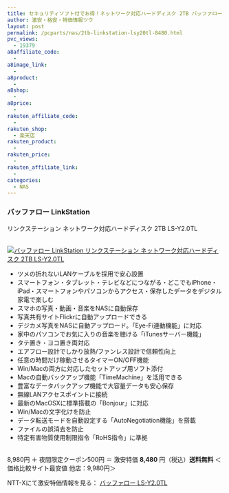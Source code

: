 ```yaml
---
title: セキュリティソフト付でお得！ネットワーク対応ハードディスク 2TB バッファロー LinkStation LS-Y2.0TL 夜間限定激安特価8,480円！送料無料！
author: 激安・格安・特価情報ツウ
layout: post
permalink: /pcparts/nas/2tb-linkstation-lsy20tl-8480.html
pvc_views:
  - 19379
a8affiliate_code:
  -
a8image_link:
  -
a8product:
  -
a8shop:
  -
a8price:
  -
rakuten_affiliate_code:
  -
rakuten_shop:
  - 楽天店
rakuten_product:
  -
rakuten_price:
  -
rakuten_affiliate_link:
  -
categories:
  - NAS
---
```

### バッファロー LinkStation
リンクステーション ネットワーク対応ハードディスク 2TB LS-Y2.0TL

<div class="img-bg2 img_L">
  <a href="//px.a8.net/svt/ejp?a8mat=ZYP6S+8IMA3E+S1Q+BWGDT&#038;a8ejpredirect=//nttxstore.jp/_II_ME14409462" target="_blank"><br /> <img border="0" alt="バッファロー LinkStation リンクステーション ネットワーク対応ハードディスク 2TB LS-Y2.0TL" src="//i0.wp.com/image.nttxstore.jp/l2_images/M/ME/ME14409462.jpg?w=120" data-recalc-dims="1" /></a>
</div>

<!--more-->

  * ツメの折れないLANケーブルを採用で安心設置
  * スマートフォン・タブレット・テレビなどにつながる・どこでもiPhone・iPad・スマートフォンやパソコンからアクセス・保存したデータをデジタル家電で楽しむ
  * スマホの写真・動画・音楽をNASに自動保存
  * 写真共有サイトFlickrに自動アップロードできる
  * デジカメ写真をNASに自動アップロード。「Eye-Fi連動機能」に対応
  * 家中のパソコンでお気に入りの音楽を聴ける「iTunesサーバー機能」
  * タテ置き・ヨコ置き両対応
  * エアフロー設計でしかり放熱/ファンレス設計で信頼性向上
  * 任意の時間だけ稼動させるタイマーON/OFF機能
  * Win/Macの両方に対応したセットアップ用ソフト添付
  * Macの自動バックアップ機能「TimeMachine」を活用できる
  * 豊富なデータバックアップ機能で大容量データも安心保存
  * 無線LANアクセスポイントに接続
  * 最新のMacOSXに標準搭載の「Bonjour」に対応
  * Win/Macの文字化けを防止
  * データ転送モードを自動設定する「AutoNegotiation機能」を搭載
  * ファイルの誤消去を防止
  * 特定有害物質使用制限指令「RoHS指令」に準拠

<br clear="all" />8,980円 ＋ 夜間限定クーポン500円 ＝ 激安特価 <span class="tokka-price"><strong>8,480</strong></span> 円（税込）**送料無料**
＜価格比較サイト最安値 他店：9,980円＞

NTT-Xにて激安特価情報を見る： <span class="fs150p"><a href="//px.a8.net/svt/ejp?a8mat=ZYP6S+8IMA3E+S1Q+BWGDT&#038;a8ejpredirect=//nttxstore.jp/_II_ME14409462" target="_blank">バッファロー LS-Y2.0TL</a></span>